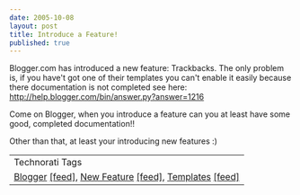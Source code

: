 ```yaml
---
date: 2005-10-08
layout: post
title: Introduce a Feature!
published: true
---
```

Blogger.com has introduced a new feature:  Trackbacks.  The only problem is, if you have't got one of their templates you can't enable it easily because there documentation is not completed see here: <a href="http://help.blogger.com/bin/answer.py?answer=1216" title="Blogger Uncompleted Documentation">http://help.blogger.com/bin/answer.py?answer=1216</a><p />Come on Blogger, when you introduce a feature can you at least have some good, completed documentation!!  <p />Other than that, at least your introducing new features :)<p /><table class="TechnoratiHead TagHeader">
<tr><td>Technorati Tags</td></tr>
<tr class="Technorati"><td>
<a href="http://www.technorati.com/tag/Blogger" class="Tag" rel="tag">Blogger</a> <a href="http://feeds.technorati.com/feed/posts/tag/Blogger" class="Tag">[feed]</a>, <a href="http://www.technorati.com/tag/New%20Feature" class="Tag" rel="tag">New Feature</a> <a href="http://feeds.technorati.com/feed/posts/tag/New%20Feature" class="Tag">[feed]</a>, <a href="http://www.technorati.com/tag/Templates" class="Tag" rel="tag">Templates</a> <a href="http://feeds.technorati.com/feed/posts/tag/Templates" class="Tag">[feed]</a>
</td></tr>
</table><div class="blogger-post-footer"><img class="posterous_download_image" src="https://blogger.googleusercontent.com/tracker/8109338-112876221839773365?l=www.kinlan.co.uk%2Findex.html" height="1" alt="" width="1" /></div>


